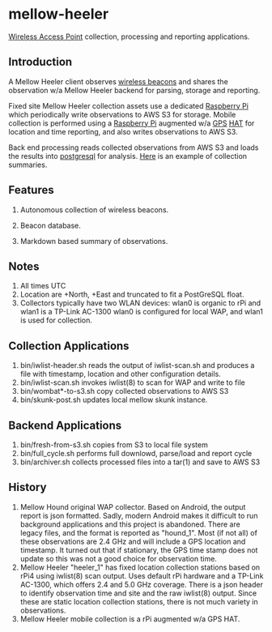 mellow-heeler
=============

[Wireless Access Point](https://en.wikipedia.org/wiki/Wireless_access_point) collection, processing and reporting applications.

## Introduction
A Mellow Heeler client observes [wireless beacons](https://en.wikipedia.org/wiki/Beacon_frame) and shares the observation w/a Mellow Heeler backend for parsing, storage and reporting.

Fixed site Mellow Heeler collection assets use a dedicated [Raspberry Pi](https://www.raspberrypi.org/) which periodically write observations to AWS S3 for storage.  Mobile collection is performed using a [Raspberry Pi](https://www.raspberrypi.org/) augmented w/a [GPS](https://en.wikipedia.org/wiki/Global_Positioning_System) [HAT](https://www.raspberrypi.com/news/introducing-raspberry-pi-hats/) for location and time reporting, and also writes observations to AWS S3.

Back end processing reads collected observations from AWS S3 and loads the results into [postgresql](https://www.postgresql.org/) for analysis.  [Here](https://github.com/guycole/mellow-heeler/tree/master/box-scores) is an example of collection summaries.

## Features
1. Autonomous collection of wireless beacons. 

2. Beacon database.

3. Markdown based summary of observations.

## Notes
1.  All times UTC
1.  Location are +North, +East and truncated to fit a PostGreSQL float.
1.  Collectors typically have two WLAN devices: wlan0 is organic to rPi and wlan1 is a TP-Link AC-1300  wlan0 is configured for local WAP, and wlan1 is used for collection.

## Collection Applications
1.  bin/iwlist-header.sh reads the output of iwlist-scan.sh and produces a file with timestamp, location and other configuration details.
1.  bin/iwlist-scan.sh invokes iwlist(8) to scan for WAP and write to file
1.  bin/wombat*-to-s3.sh copy collected observations to AWS S3
1.  bin/skunk-post.sh updates local mellow skunk instance.

## Backend Applications
1.  bin/fresh-from-s3.sh copies from S3 to local file system
1.  bin/full_cycle.sh performs full downlowd, parse/load and report cycle
1.  bin/archiver.sh collects processed files into a tar(1) and save to AWS S3
 
## History
1. Mellow Hound original WAP collector.  Based on Android, the output report is json formatted.  Sadly, modern Android makes it difficult to run background applications and this project is abandoned.  There are legacy files, and the format is reported as "hound_1".  Most (if not all) of these observations are 2.4 GHz and will include a GPS location and timestamp.  It turned out that if stationary, the GPS time stamp does not update so this was not a good choice for observation time. 
1. Mellow Heeler "heeler_1" has fixed location collection stations based on rPi4 using iwlist(8) scan output.  Uses default rPi hardware and a TP-Link AC-1300, which offers 2.4 and 5.0 GHz coverage.  There is a json header to identify observation time and site and the raw iwlist(8) output.  Since these are static location collection stations, there is not much variety in observations.
1. Mellow Heeler mobile collection is a rPi augmented w/a GPS HAT.  
